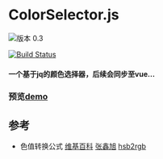 
# ColorSelector.js

![版本 0.3](https://img.shields.io/badge/版本-0.3-red.svg)  

<a href="https://reedbf.github.io/ColorSelector.js/"><img src="https://reedbf.github.io/ColorSelector.js/img/cs.png" alt="Build Status"></a>

#### 一个基于jq的**颜色选择器**，后续会同步至vue...
### 预览[demo](https://reedbf.github.io/ColorSelector.js/)

## 参考
* 色值转换公式
[维基百科](http://en.wikipedia.org/wiki/HSL_color_space.)
[张鑫旭](https://www.zhangxinxu.com/wordpress/2010/03/javascript-hex-rgb-hsl-color-convert/)
[hsb2rgb](https://github.com/jankuca/hsb2rgb)

